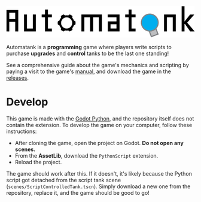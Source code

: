 ![](./main-logo.png)

Automatank is a **programming** game where players write scripts to purchase **upgrades** and **control** tanks to be the last one standing! 

See a comprehensive guide about the game's mechanics and scripting by paying a visit to the game's [manual](https://jerry-licious.github.io/automatank/manual.pdf), and download the game in the [releases](https://github.com/marianopolis-ai/Automatank/releases).



# Develop

This game is made with the [Godot Python](https://github.com/touilleMan/godot-python), and the repository itself does not contain the extension. To develop the game on your computer, follow these instructions:

* After cloning the game, open the project on Godot. **Do not open any scenes.**
* From the **AssetLib**, download the `PythonScript` extension.
* Reload the project.

The game should work after this. If it doesn't, it's likely because the Python script got detached from the script tank scene (`scenes/ScriptControlledTank.tscn`). Simply download a new one from the repository, replace it, and the game should be good to go!